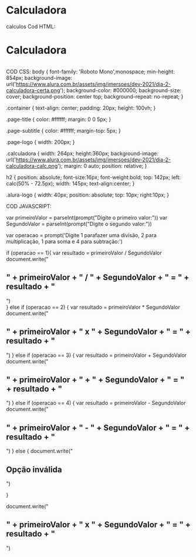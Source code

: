 # Calculadora
calculos
Cod HTML:
<html>

<head>
    <title>
        Imersão Dev - Aula 02
    </title>
</head>

<body>
    <div class="container">
        <h1 class="page-title">
            Calculadora
        </h1>
        <img src="https://www.alura.com.br/assets/img/imersoes/dev-2021/logo-imersao-calculadora.svg" class="page-logo"
            alt="">
        <div class="calculadora">
        </div>
    </div>
    <a href="https://alura.com.br/" target="_blank">
        <img src="https://www.alura.com.br/assets/img/home/alura-logo.svg" alt="" class="alura-logo">
    </a>
   
</body>

</html>

COD CSS:
body {
    font-family: 'Roboto Mono',monospace;
    min-height: 854px;
    background-image: url('https://www.alura.com.br/assets/img/imersoes/dev-2021/dia-2-calculadora-certa.png');
    background-color: #000000;
    background-size: cover;
    background-position: center top;
    background-repeat: no-repeat;
  }
  
  .container {
    text-align: center;
    padding: 20px;
    height: 100vh;
  }
  
  .page-title {
    color: #ffffff;
    margin: 0 0 5px;
  }
  
  .page-subtitle {
    color: #ffffff;
    margin-top: 5px;
  }
  
  .page-logo {
    width: 200px;
  }
  
  .calculadora {
    width: 264px;
    height:360px;
    background-image: url('https://www.alura.com.br/assets/img/imersoes/dev-2021/dia-2-calculadora-calc.png');
    margin: 0 auto;
    position: relative;
  }
  
  h2 {
    position: absolute;
    font-size:16px;
    font-weight:bold;
    top: 142px;
    left: calc(50% - 72.5px);
    width: 145px;
    text-align:center;
  }
  
  .alura-logo {
    width: 40px;
    position: absolute;
    top: 10px;
    right:10px;
  }
  
  COD JAVASCRIPT:
  
  var primeiroValor = parseInt(prompt("Digite o primeiro valor:"))
var SegundoValor = parseInt(prompt("Digite o segundo valor:"))

var operacao = prompt('Digite 1 parafazer uma divisão, 2 para multiplicação, 1 para soma e 4 para subtração:')

if (operacao == 1){
  var resultado = primeiroValor / SegundoValor
document.write("<h2>" + primeiroValor + " / " +  SegundoValor + " = " + resultado + "</h2>")  
}
else if (operacao == 2) {
  var resultado = primeiroValor * SegundoValor
document.write("<h2>" + primeiroValor + " x " +  SegundoValor + " = " + resultado + "</h2>")
}
else if (operacao == 3) {
  var resultado = primeiroValor + SegundoValor
document.write("<h2>" + primeiroValor + " + " +  SegundoValor + " = " + resultado + "</h2>")
}
else if (operacao == 4) {
  var resultado = primeiroValor - SegundoValor
document.write("<h2>" + primeiroValor + " - " +  SegundoValor + " = " + resultado + "</h2>")
}
 else {
   document.write("<h2>Opção inválida</h2>")
   
   
 } 



document.write("<h2>" + primeiroValor + " x " +  SegundoValor + " = " + resultado + "</h2>")


